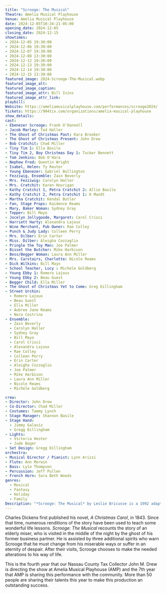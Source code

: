 ```yaml
---
title: "Scrooge: The Musical"
Theatre: Amelia Musical Playhouse
Venue: Amelia Musical Playhouse
date: 2024-12-05T10:34:21-05:00
opening_date: 2024-12-05
closing_date: 2024-12-15
showtimes:
- 2024-12-05 19:30:00
- 2024-12-06 19:30:00
- 2024-12-07 19:30:00
- 2024-12-08 13:30:00
- 2024-12-12 19:30:00
- 2024-12-13 19:30:00
- 2024-12-14 19:30:00
- 2024-12-15 13:30:00
featured_image: 2024-Scrooge-The-Musical.webp
featured_image_alt: 
featured_image_caption: 
featured_image_attr: Bill Ivins
featured_image_attr_link: 
playbill: 
Website: https://ameliamusicalplayhouse.com/performances/scrooge2024/
Tickets: https://904tix.com/organizations/amelia-musical-playhouse
show_details: 
cast:
- Ebenezer Scrooge: Frank O'Donnell
- Jacob Marley: Ted Haller
- The Ghost of Christmas Past: Kara Brooker
- The Ghost of Christmas Present: John Drew
- Bob Cratchit: Chad Miller
- Tiny Tim 1: Ella Basile
- Tiny Tim 2, Boy Christmas Day 1: Tucker Bennett
- Tom Jenkins: Bob O'Hara
- Nephew Fred: Quentin Wright
- Isabel, Helen: Ty Reuter
- Young Ebenezer: Gabriel Bullington 
- Fezziwig, Ensemble: Zain Beverly
- Mrs. Fezziwig: Carolyn Haller
- Mrs. Cratchit: Karen Hourigan
- Kathy Cratchit 1, Petra Cratchit 2: Allie Basile
- Kathy Cratchit 2, Petra Cratchit 1: K Mandt
- Martha Cratchit: Kendal Butler
- Fan, Stage Props: Kaidence Reams
- Mary, Baker Woman: Sydney Gray
- Topper: Bill Mayo
- Jocelyn Jollygoode, Margaret: Carol Crisci
- Harriett Harty: Alexandra Lajoux
- Wine Merchant, Pub Owner: Rae Colley
- Punch & Judy Lady: Colleen Perry
- Mrs. Dilber: Erin Carter
- Miss. Dilber: Aleigha Cozzaglio
- Pringle the Toy Man: Joe Palmer
- Bisset the Butcher: Mike Harbison
- Bess/Begger Woman: Laura Ann Miller
- Mrs. Carstairs, Charlotte: Nicole Reams
- Dick Wilkins: Bill Mayo
- School Teacher, Lucy : Michele Goldberg
- Young Ebby 1: Romero Lajoux
- Young Ebby 2: Beau Guest
- Begger Child: Ella Miller
- The Ghost of Christmas Yet to Come: Greg Dillingham
- Street Urchin: 
  - Romero Lajoux
  - Beau Guest
  - Ella Miller
  - Aubree Jane Reams
  - Nora Costrino
- Ensemble:
  - Zain Beverly
  - Carolyn Haller
  - Sydney Gray
  - Bill Mayo
  - Carol Crisci
  - Alexandra Lajoux
  - Rae Colley
  - Colleen Perry
  - Erin Carter
  - Aleigha Cozzaglio
  - Joe Palmer
  - Mike Harbison
  - Laura Ann Miller
  - Nicole Reams
  - Michele Goldberg

crew:
- Director: John Drew
- Co-Director: Chad Miller
- Costumes: Tammy Lynch
- Stage Manager: Shannon Basile
- Stage Hand: 
  - Jimmy Galaviz
  - Gregg Dillingham 
- Lights: 
  - Victoria Hester
  - Jude Boger
- Set Design: Gregg Dillingham
orchestra:
- Musical Director / Pianist: Lynn Arizzi
- Flute: Ann Merwin
- Bass: Lyle Thompson
- Percussion: Jeff Pullen
- French Horn: Sara Beth Woods
genres:
  - Musical
  - Fantasy
  - Holiday
  - Family
Description: "*Scrooge: The Musical* by Leslie Bricusse is a 1992 adaptation of the 1970 musical film *Scrooge*, which starred Albert Finney. Bricusse was nominated for an Academy Award for the song score."
---
```

 Charles Dickens first published his novel, *A Christmas Carol*, in 1843. Since that time, numerous renditions of the story have been used to teach some wonderful life lessons. *Scrooge: The Musical* recounts the story of an elderly miser, who is visited in the middle of the night by the ghost of his former business partner. He is assisted by three additional spirits who warn Scrooge that he must change from his miserable ways or suffer in an eternity of despair.  After their visits, Scrooge chooses to make the needed alterations to his way of life.

This is the fourth year that our Nassau County Tax Collector John M. Drew is directing the show at Amelia Musical Playhouse (AMP) and the 7th year that AMP is sharing this performance with the community. More than 50 people are sharing their talents this year to make this production an outstanding success.